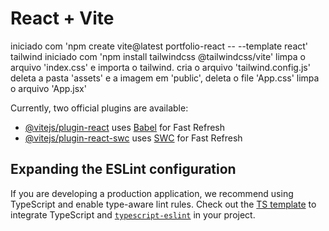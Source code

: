 # React + Vite

iniciado com 'npm create vite@latest portfolio-react -- --template react'
tailwind iniciado com 'npm install tailwindcss @tailwindcss/vite'
    limpa o arquivo 'index.css' e importa o tailwind.
    cria o arquivo 'tailwind.config.js'
deleta a pasta 'assets' e a imagem em 'public', deleta o file 'App.css'
limpa o arquivo 'App.jsx'

Currently, two official plugins are available:

- [@vitejs/plugin-react](https://github.com/vitejs/vite-plugin-react/blob/main/packages/plugin-react/README.md) uses [Babel](https://babeljs.io/) for Fast Refresh
- [@vitejs/plugin-react-swc](https://github.com/vitejs/vite-plugin-react-swc) uses [SWC](https://swc.rs/) for Fast Refresh

## Expanding the ESLint configuration

If you are developing a production application, we recommend using TypeScript and enable type-aware lint rules. Check out the [TS template](https://github.com/vitejs/vite/tree/main/packages/create-vite/template-react-ts) to integrate TypeScript and [`typescript-eslint`](https://typescript-eslint.io) in your project.
